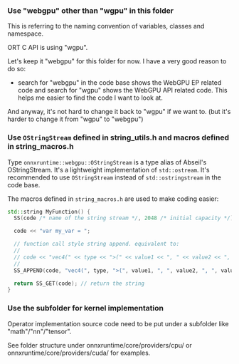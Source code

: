 ### Use "webgpu" other than "wgpu" in this folder

This is referring to the naming convention of variables, classes and namespace.

ORT C API is using "wgpu".

Let's keep it "webgpu" for this folder for now. I have a very good reason to do so:

- search for "webgpu" in the code base shows the WebGPU EP related code and search for "wgpu" shows the WebGPU API related code. This helps me easier to find the code I want to look at.

And anyway, it's not hard to change it back to "wgpu" if we want to. (but it's harder to change it from "wgpu" to "webgpu")

### Use `OStringStream` defined in string_utils.h and macros defined in string_macros.h

Type `onnxruntime::webgpu::OStringStream` is a type alias of Abseil's OStringStream. It's a lightweight implementation
of `std::ostream`. It's recommended to use `OStringStream` instead of `std::ostringstream` in the code base.

The macros defined in `string_macros.h` are used to make coding easier:

```cpp
std::string MyFunction() {
  SS(code /* name of the string stream */, 2048 /* initial capacity */);

  code << "var my_var = ";

  // function call style string append. equivalent to:
  //
  // code << "vec4(" << type << ">(" << value1 << ", " << value2 << ", " << value3 << ", " << value4 << ")";
  //
  SS_APPEND(code, "vec4(", type, ">(", value1, ", ", value2, ", ", value3, ", ", value4, ")");

  return SS_GET(code); // return the string
}
```

### Use the subfolder for kernel implementation

Operator implementation source code need to be put under a subfolder like "math"/"nn"/"tensor".

See folder structure under onnxruntime/core/providers/cpu/ or onnxruntime/core/providers/cuda/ for examples.
